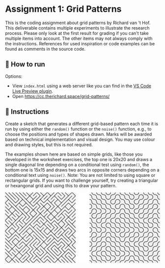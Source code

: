 # Assignment 1: Grid Patterns
This is the coding assignment about grid patterns by Richard van 't Hof. This deliverable contains multiple experiments to illustrate the research process. Please only look at the first result for grading if you can't take multiple items into account. The other items may not always comply with the instructions. References for used inspiration or code examples can be found as comments in the source code.

## 🚀 How to run
Options:
- View `index.html` using a web server like you can find in the [VS Code Live Preview plugin](https://marketplace.visualstudio.com/items?itemName=ms-vscode.live-server).
- Open https://cc.therichard.space/grid-patterns/

## 📄 Instructions
Create a sketch that generates a different grid-based pattern each time it is run by using either the `random()` function or the `noise()` function, e.g., to choose the positions and types of shapes drawn. 
Marks will be awarded based on technical implementation and visual design. You may use colour and drawing styles, but this is not required.

The examples shown here are based on simple grids, like those you developed in the worksheet exercises, the top one is 20x20 and draws a single diagonal line depending on a conditional test using `random()`, the bottom one is 15x15 and draws two arcs in opposite corners depending on a conditional text using `noise()`.
Note: You are not limited to using square or rectangular grids. If you want to challenge yourself, try creating a triangular or hexangonal grid and using this to draw your pattern.

![samples](assets/samples.png)

